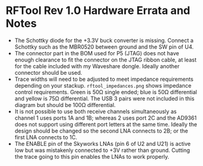 # RFTool Rev 1.0 Hardware Errata and Notes
 - The Schottky diode for the +3.3V buck converter is missing. Connect a
Schottky such as the MBR0520 between ground and the SW pin of U4.
 - The connector part in the BOM used for P5 (JTAG) does not have enough clearance
to fit the connector on the JTAG ribbon cable, at least for the cable included with my Waveshare
dongle. Ideally another connector should be used.
 - Trace widths will need to be adjusted to meet impedance requirements depending on your stackup.
 `rftool_impedances.png` shows impedance control requirements. Green is 50Ω single ended; blue is 50Ω differential
 and yellow is 75Ω differential. The USB 3 pairs were not included in this diagram but should be 100Ω differential.
 - It is not possible to use both receive channels simultaneously as channel 1 uses ports 1A and 1B; whereas 2 uses port 2C
 and the AD9361 does not support using different port letters at the same time. Ideally the design should be changed
 so the second LNA connects to 2B; or the first LNA connects to 1C.
 - The ENABLE pin of the Skyworks LNAs (pin 6 of U2 and U21) is active low but was mistakenly connected to +3V rather than
 ground. Cutting the trace going to this pin enables the LNAs to work properly.
